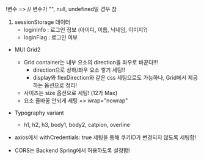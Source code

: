 !변수 =>  // 변수가 "", null, undefined일 경우 참

1. sessionStorage 데이터
    - loginInfo : 로그인 정보 (아이디, 이름, 닉네임, 이미지?)
    - loginFlag : 로그인 여부


- MUI Grid2
    - Grid container는 내부 요소의 direction을 좌우로 바꾼다!!!
        - direction으로 상하/좌우 요소 쌓기 세팅!!
        - display와 flexDirection와 같은 css 세팅으로도 가능하나, Grid에서 제공하는 옵션으로 정리!
    - 사이즈는 size 옵션으로 세팅! (12가 Max)
    - 요소 줄바꿈 안되게 세팅 => wrap="nowrap"

- Typography variant 
    - h1, h2, h3, body1, body2, catpion, overline


- axios에서 withCredentials: true 세팅을 통해 쿠키ID가 변경되지 않도록 세팅함!
- CORS는 Backend Spring에서 허용하도록 설정함!